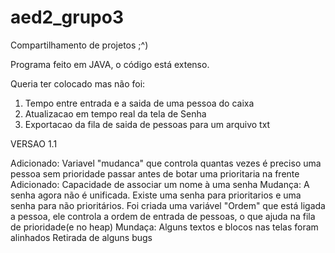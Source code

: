 # aed2_grupo3
Compartilhamento de projetos
;^)

Programa feito em JAVA, o código está extenso.

Queria ter colocado mas não foi:
1. Tempo entre entrada e a saida de uma pessoa do caixa
2. Atualizacao em tempo real da tela de Senha
3. Exportacao da fila de saida de pessoas para um arquivo txt


VERSAO 1.1

Adicionado: Variavel "mudanca" que controla quantas vezes é preciso uma pessoa sem prioridade passar antes de botar uma prioritaria na frente
Adicionado: Capacidade de associar um nome à uma senha
Mudança: A senha agora não é unificada. Existe uma senha para prioritarios e uma senha para não prioritários. Foi criada uma variável "Ordem" que está ligada a pessoa, ele controla a ordem de entrada de pessoas, o que ajuda na fila de prioridade(e no heap)
Mundaça: Alguns textos e blocos nas telas foram alinhados
Retirada de alguns bugs
